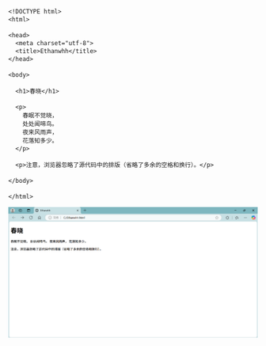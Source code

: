 ```

<!DOCTYPE html>
<html>

<head>
  <meta charset="utf-8">
  <title>Ethanwhh</title>
</head>

<body>

  <h1>春晓</h1>

  <p>
    春眠不觉晓，
    处处闻啼鸟。
    夜来风雨声，
    花落知多少。
  </p>

  <p>注意，浏览器忽略了源代码中的排版（省略了多余的空格和换行）。</p>

</body>

</html>

```

![display](../../imgs/html/03_04.jpg)

